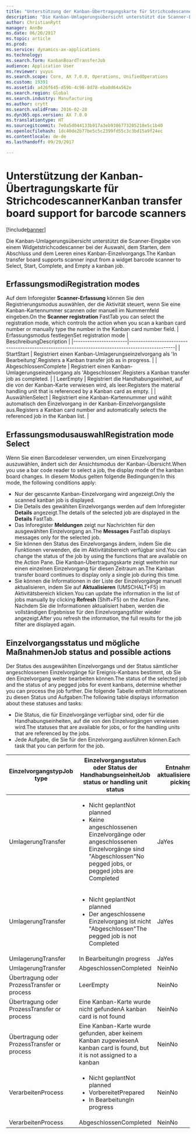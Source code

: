 ```yaml
---
title: "Unterstützung der Kanban-Übertragungskarte für Strichcodescanner"
description: "Die Kanban-Umlagerungsübersicht unterstützt die Scanner-Eingabe von einem Widgetstrichcodescanner bei der Auswahl, dem Starten, dem Abschluss und dem Leeren eines Kanban-Einzelvorgangs."
author: ChristianRytt
manager: AnnBe
ms.date: 06/20/2017
ms.topic: article
ms.prod: 
ms.service: dynamics-ax-applications
ms.technology: 
ms.search.form: KanbanBoardTransferJob
audience: Application User
ms.reviewer: yuyus
ms.search.scope: Core, AX 7.0.0, Operations, UnifiedOperations
ms.custom: 19391
ms.assetid: a426f645-d59b-4c98-8d78-eba8d64a562e
ms.search.region: Global
ms.search.industry: Manufacturing
ms.author: crytt
ms.search.validFrom: 2016-02-28
ms.dyn365.ops.version: AX 7.0.0
ms.translationtype: HT
ms.sourcegitcommit: 7e0a5d044133b917a3eb9386773205218e5c1b40
ms.openlocfilehash: 1dc40de2b77be5c5c2399fd55c3c3bd15a9f24ec
ms.contentlocale: de-de
ms.lasthandoff: 09/29/2017

---
```


# <a name="kanban-transfer-board-support-for-barcode-scanners"></a><span data-ttu-id="4c640-103">Unterstützung der Kanban-Übertragungskarte für Strichcodescanner</span><span class="sxs-lookup"><span data-stu-id="4c640-103">Kanban transfer board support for barcode scanners</span></span>

[!include[banner](../includes/banner.md)]


<span data-ttu-id="4c640-104">Die Kanban-Umlagerungsübersicht unterstützt die Scanner-Eingabe von einem Widgetstrichcodescanner bei der Auswahl, dem Starten, dem Abschluss und dem Leeren eines Kanban-Einzelvorgangs.</span><span class="sxs-lookup"><span data-stu-id="4c640-104">The Kanban transfer board supports scanner input from a widget barcode scanner to Select, Start, Complete, and Empty a kanban job.</span></span>

<a name="registration-modes"></a><span data-ttu-id="4c640-105">Erfassungsmodi</span><span class="sxs-lookup"><span data-stu-id="4c640-105">Registration modes</span></span>
------------------

<span data-ttu-id="4c640-106">Auf dem Inforegister **Scanner-Erfassung** können Sie den Registrierungsmodus auswählen, der die Aktivität steuert, wenn Sie eine Kanban-Kartennummer scannen oder manuell im Nummernfeld eingeben.</span><span class="sxs-lookup"><span data-stu-id="4c640-106">On the **Scanner registration** FastTab you can select the registration mode, which controls the action when you scan a kanban card number or manually type the number in the Kanban card number field.</span></span>
| <span data-ttu-id="4c640-107">Erfassungsmodus festlegen</span><span class="sxs-lookup"><span data-stu-id="4c640-107">Set registration mode</span></span> | <span data-ttu-id="4c640-108">Beschreibung</span><span class="sxs-lookup"><span data-stu-id="4c640-108">Description</span></span>                                                                                     |
|-----------------------|-------------------------------------------------------------------------------------------------|
| <span data-ttu-id="4c640-109">Start</span><span class="sxs-lookup"><span data-stu-id="4c640-109">Start</span></span>                 | <span data-ttu-id="4c640-110">Registriert einen Kanban-Umlagerungseinzelvorgang als 'In Bearbeitung'.</span><span class="sxs-lookup"><span data-stu-id="4c640-110">Registers a Kanban transfer job as in progress.</span></span>                                                 |
| <span data-ttu-id="4c640-111">Abgeschlossen</span><span class="sxs-lookup"><span data-stu-id="4c640-111">Complete</span></span>              | <span data-ttu-id="4c640-112">Registriert einen Kanban-Umlagerungseinzelvorgang als 'Abgeschlossen'.</span><span class="sxs-lookup"><span data-stu-id="4c640-112">Registers a Kanban transfer job as completed.</span></span>                                                   |
| <span data-ttu-id="4c640-113">Leer</span><span class="sxs-lookup"><span data-stu-id="4c640-113">Empty</span></span>                 | <span data-ttu-id="4c640-114">Registriert die Handhabungseinheit, auf die von der Kanban-Karte verwiesen wird, als leer.</span><span class="sxs-lookup"><span data-stu-id="4c640-114">Registers the material handling unit that is referenced by a Kanban card as empty.</span></span>              |
| <span data-ttu-id="4c640-115">Auswählen</span><span class="sxs-lookup"><span data-stu-id="4c640-115">Select</span></span>                | <span data-ttu-id="4c640-116">Registriert eine Kanban-Kartennummer und wählt automatisch den Einzelvorgang in der Kanban-Einzelvorgangsliste aus.</span><span class="sxs-lookup"><span data-stu-id="4c640-116">Registers a Kanban card number and automatically selects the referenced job in the Kanban list.</span></span> |

 
<a name="registration-mode-select"></a><span data-ttu-id="4c640-117">Erfassungsmodusauswahl</span><span class="sxs-lookup"><span data-stu-id="4c640-117">Registration mode Select</span></span>
------------------------

<span data-ttu-id="4c640-118">Wenn Sie einen Barcodeleser verwenden, um einen Einzelvorgang auszuwählen, ändert sich der Ansichtsmodus der Kanban-Übersicht.</span><span class="sxs-lookup"><span data-stu-id="4c640-118">When you use a bar code reader to select a job, the display mode of the kanban board changes.</span></span> <span data-ttu-id="4c640-119">In diesem Modus gelten folgende Bedingungen:</span><span class="sxs-lookup"><span data-stu-id="4c640-119">In this mode, the following conditions apply:</span></span>

-   <span data-ttu-id="4c640-120">Nur der gescannte Kanban-Einzelvorgang wird angezeigt.</span><span class="sxs-lookup"><span data-stu-id="4c640-120">Only the scanned kanban job is displayed.</span></span>
-   <span data-ttu-id="4c640-121">Die Details des gewählten Einzelvorgangs werden auf dem Inforegister **Details** angezeigt.</span><span class="sxs-lookup"><span data-stu-id="4c640-121">The details of the selected job are displayed in the **Details** FastTab.</span></span>
-   <span data-ttu-id="4c640-122">Das Inforegister **Meldungen** zeigt nur Nachrichten für den ausgewählten Einzelvorgang an.</span><span class="sxs-lookup"><span data-stu-id="4c640-122">The **Messages** FastTab displays messages only for the selected job.</span></span>
-   <span data-ttu-id="4c640-123">Sie können den Status des Einzelvorgangs ändern, indem Sie die Funktionen verwenden, die im Aktivitätsbereich verfügbar sind.</span><span class="sxs-lookup"><span data-stu-id="4c640-123">You can change the status of the job by using the functions that are available on the Action Pane.</span></span> <span data-ttu-id="4c640-124">Die Kanban-Übertragungskarte zeigt weiterhin nur einen einzelnen Einzelvorgang für diesen Zeitraum an.</span><span class="sxs-lookup"><span data-stu-id="4c640-124">The Kanban transfer board continues to display only a single job during this time.</span></span>
-   <span data-ttu-id="4c640-125">Sie können die Informationen in der Liste der Einzelvorgänge manuell aktualisieren, indem Sie auf **Aktualisieren** (UMSCHALT+F5) im Aktivitätsbereich klicken.</span><span class="sxs-lookup"><span data-stu-id="4c640-125">You can update the information in the list of jobs manually by clicking **Refresh** (Shift+F5) on the Action Pane.</span></span> <span data-ttu-id="4c640-126">Nachdem Sie die Informationen aktualisiert haben, werden die vollständigen Ergebnisse für den Einzelvorgangsfilter wieder angezeigt.</span><span class="sxs-lookup"><span data-stu-id="4c640-126">After you refresh the information, the full results for the job filter are displayed again.</span></span>

## <a name="job-status-and-possible-actions"></a><span data-ttu-id="4c640-127">Einzelvorgangsstatus und mögliche Maßnahmen</span><span class="sxs-lookup"><span data-stu-id="4c640-127">Job status and possible actions</span></span>
<span data-ttu-id="4c640-128">Der Status des ausgewählten Einzelvorgangs und der Status sämtlicher angeschlossenen Einzelvorgänge für Ereignis-Kanbans bestimmt, ob Sie den Einzelvorgang weiter bearbeiten können.</span><span class="sxs-lookup"><span data-stu-id="4c640-128">The status of the selected job and the status of any pegged jobs for event kanbans, determine whether you can process the job further.</span></span> <span data-ttu-id="4c640-129">Die folgende Tabelle enthält Informationen zu diesen Status und Aufgaben:</span><span class="sxs-lookup"><span data-stu-id="4c640-129">The following table displays information about these statuses and tasks:</span></span>
-   <span data-ttu-id="4c640-130">Die Status, die für Einzelvorgänge verfügbar sind, oder für die Handhabungseinheiten, auf die von den Einzelvorgängen verwiesen wird.</span><span class="sxs-lookup"><span data-stu-id="4c640-130">The statuses that are available for jobs, or for the handling units that are referenced by the jobs.</span></span>
-   <span data-ttu-id="4c640-131">Jede Aufgabe, die Sie für den Einzelvorgang ausführen können.</span><span class="sxs-lookup"><span data-stu-id="4c640-131">Each task that you can perform for the job.</span></span>

<table>
<colgroup>
<col width="12%" />
<col width="12%" />
<col width="12%" />
<col width="12%" />
<col width="12%" />
<col width="12%" />
<col width="12%" />
<col width="12%" />
</colgroup>
<thead>
<tr class="header">
<th><span data-ttu-id="4c640-132">Einzelvorgangstyp</span><span class="sxs-lookup"><span data-stu-id="4c640-132">Job type</span></span></th>
<th><span data-ttu-id="4c640-133">Einzelvorgangsstatus oder Status der Handhabungseinheit</span><span class="sxs-lookup"><span data-stu-id="4c640-133">Job status or handling unit status</span></span></th>
<th><span data-ttu-id="4c640-134">Entnahmeliste aktualisieren</span><span class="sxs-lookup"><span data-stu-id="4c640-134">Update picking list</span></span></th>
<th><span data-ttu-id="4c640-135">Start</span><span class="sxs-lookup"><span data-stu-id="4c640-135">Start</span></span></th>
<th><span data-ttu-id="4c640-136">Registrierung aktualisieren</span><span class="sxs-lookup"><span data-stu-id="4c640-136">Update registration</span></span></th>
<th><span data-ttu-id="4c640-137">Abgeschlossen</span><span class="sxs-lookup"><span data-stu-id="4c640-137">Complete</span></span></th>
<th><span data-ttu-id="4c640-138">Leer</span><span class="sxs-lookup"><span data-stu-id="4c640-138">Empty</span></span></th>
<th><span data-ttu-id="4c640-139">Ereignis-Kanbans erstellen</span><span class="sxs-lookup"><span data-stu-id="4c640-139">Create event kanbans</span></span></th>
</tr>
</thead>
<tbody>
<tr class="odd">
<td><span data-ttu-id="4c640-140">Umlagerung</span><span class="sxs-lookup"><span data-stu-id="4c640-140">Transfer</span></span></td>
<td><ul>
<li><span data-ttu-id="4c640-141">Nicht geplant</span><span class="sxs-lookup"><span data-stu-id="4c640-141">Not planned</span></span></li>
<li><span data-ttu-id="4c640-142">Keine angeschlossenen Einzelvorgänge oder angeschlossenen Einzelvorgänge sind "Abgeschlossen"</span><span class="sxs-lookup"><span data-stu-id="4c640-142">No pegged jobs, or pegged jobs are Completed</span></span></li>
</ul></td>
<td><span data-ttu-id="4c640-143">Ja</span><span class="sxs-lookup"><span data-stu-id="4c640-143">Yes</span></span></td>
<td><span data-ttu-id="4c640-144">Ja</span><span class="sxs-lookup"><span data-stu-id="4c640-144">Yes</span></span></td>
<td><span data-ttu-id="4c640-145">Ja</span><span class="sxs-lookup"><span data-stu-id="4c640-145">Yes</span></span></td>
<td><span data-ttu-id="4c640-146">Ja</span><span class="sxs-lookup"><span data-stu-id="4c640-146">Yes</span></span></td>
<td><span data-ttu-id="4c640-147">Nein</span><span class="sxs-lookup"><span data-stu-id="4c640-147">No</span></span></td>
<td><span data-ttu-id="4c640-148">Ja</span><span class="sxs-lookup"><span data-stu-id="4c640-148">Yes</span></span></td>
</tr>
<tr class="even">
<td><span data-ttu-id="4c640-149">Umlagerung</span><span class="sxs-lookup"><span data-stu-id="4c640-149">Transfer</span></span></td>
<td><ul>
<li><span data-ttu-id="4c640-150">Nicht geplant</span><span class="sxs-lookup"><span data-stu-id="4c640-150">Not planned</span></span></li>
<li><span data-ttu-id="4c640-151">Der angeschlossene Einzelvorgang ist nicht "Abgeschlossen"</span><span class="sxs-lookup"><span data-stu-id="4c640-151">The pegged job is not Completed</span></span></li>
</ul></td>
<td><span data-ttu-id="4c640-152">Ja</span><span class="sxs-lookup"><span data-stu-id="4c640-152">Yes</span></span></td>
<td><span data-ttu-id="4c640-153">Nein</span><span class="sxs-lookup"><span data-stu-id="4c640-153">No</span></span></td>
<td><span data-ttu-id="4c640-154">Ja</span><span class="sxs-lookup"><span data-stu-id="4c640-154">Yes</span></span></td>
<td><span data-ttu-id="4c640-155">Nein</span><span class="sxs-lookup"><span data-stu-id="4c640-155">No</span></span></td>
<td><span data-ttu-id="4c640-156">Nein</span><span class="sxs-lookup"><span data-stu-id="4c640-156">No</span></span></td>
<td><span data-ttu-id="4c640-157">Nein</span><span class="sxs-lookup"><span data-stu-id="4c640-157">No</span></span></td>
</tr>
<tr class="odd">
<td><span data-ttu-id="4c640-158">Umlagerung</span><span class="sxs-lookup"><span data-stu-id="4c640-158">Transfer</span></span></td>
<td><span data-ttu-id="4c640-159">In Bearbeitung</span><span class="sxs-lookup"><span data-stu-id="4c640-159">In progress</span></span></td>
<td><span data-ttu-id="4c640-160">Ja</span><span class="sxs-lookup"><span data-stu-id="4c640-160">Yes</span></span></td>
<td><span data-ttu-id="4c640-161">Nein</span><span class="sxs-lookup"><span data-stu-id="4c640-161">No</span></span></td>
<td><span data-ttu-id="4c640-162">Ja</span><span class="sxs-lookup"><span data-stu-id="4c640-162">Yes</span></span></td>
<td><span data-ttu-id="4c640-163">Ja</span><span class="sxs-lookup"><span data-stu-id="4c640-163">Yes</span></span></td>
<td><span data-ttu-id="4c640-164">Nein</span><span class="sxs-lookup"><span data-stu-id="4c640-164">No</span></span></td>
<td><span data-ttu-id="4c640-165">Nein</span><span class="sxs-lookup"><span data-stu-id="4c640-165">No</span></span></td>
</tr>
<tr class="even">
<td><span data-ttu-id="4c640-166">Umlagerung</span><span class="sxs-lookup"><span data-stu-id="4c640-166">Transfer</span></span></td>
<td><span data-ttu-id="4c640-167">Abgeschlossen</span><span class="sxs-lookup"><span data-stu-id="4c640-167">Completed</span></span></td>
<td><span data-ttu-id="4c640-168">Nein</span><span class="sxs-lookup"><span data-stu-id="4c640-168">No</span></span></td>
<td><span data-ttu-id="4c640-169">Nein</span><span class="sxs-lookup"><span data-stu-id="4c640-169">No</span></span></td>
<td><span data-ttu-id="4c640-170">Nein</span><span class="sxs-lookup"><span data-stu-id="4c640-170">No</span></span></td>
<td><span data-ttu-id="4c640-171">Nein</span><span class="sxs-lookup"><span data-stu-id="4c640-171">No</span></span></td>
<td><span data-ttu-id="4c640-172">Ja</span><span class="sxs-lookup"><span data-stu-id="4c640-172">Yes</span></span></td>
<td><span data-ttu-id="4c640-173">Nein</span><span class="sxs-lookup"><span data-stu-id="4c640-173">No</span></span></td>
</tr>
<tr class="odd">
<td><span data-ttu-id="4c640-174">Übertragung oder Prozess</span><span class="sxs-lookup"><span data-stu-id="4c640-174">Transfer or process</span></span></td>
<td><span data-ttu-id="4c640-175">Leer</span><span class="sxs-lookup"><span data-stu-id="4c640-175">Empty</span></span></td>
<td><span data-ttu-id="4c640-176">Nein</span><span class="sxs-lookup"><span data-stu-id="4c640-176">No</span></span></td>
<td><span data-ttu-id="4c640-177">Nein</span><span class="sxs-lookup"><span data-stu-id="4c640-177">No</span></span></td>
<td><span data-ttu-id="4c640-178">Nein</span><span class="sxs-lookup"><span data-stu-id="4c640-178">No</span></span></td>
<td><span data-ttu-id="4c640-179">Nein</span><span class="sxs-lookup"><span data-stu-id="4c640-179">No</span></span></td>
<td><span data-ttu-id="4c640-180">Nein</span><span class="sxs-lookup"><span data-stu-id="4c640-180">No</span></span></td>
<td><span data-ttu-id="4c640-181">Nein</span><span class="sxs-lookup"><span data-stu-id="4c640-181">No</span></span></td>
</tr>
<tr class="even">
<td><span data-ttu-id="4c640-182">Übertragung oder Prozess</span><span class="sxs-lookup"><span data-stu-id="4c640-182">Transfer or process</span></span></td>
<td><span data-ttu-id="4c640-183">Eine Kanban-Karte wurde nicht gefunden</span><span class="sxs-lookup"><span data-stu-id="4c640-183">A kanban card is not found</span></span></td>
<td><span data-ttu-id="4c640-184">Nein</span><span class="sxs-lookup"><span data-stu-id="4c640-184">No</span></span></td>
<td><span data-ttu-id="4c640-185">Nein</span><span class="sxs-lookup"><span data-stu-id="4c640-185">No</span></span></td>
<td><span data-ttu-id="4c640-186">Nein</span><span class="sxs-lookup"><span data-stu-id="4c640-186">No</span></span></td>
<td><span data-ttu-id="4c640-187">Nein</span><span class="sxs-lookup"><span data-stu-id="4c640-187">No</span></span></td>
<td><span data-ttu-id="4c640-188">Nein</span><span class="sxs-lookup"><span data-stu-id="4c640-188">No</span></span></td>
<td><span data-ttu-id="4c640-189">Nein</span><span class="sxs-lookup"><span data-stu-id="4c640-189">No</span></span></td>
</tr>
<tr class="odd">
<td><span data-ttu-id="4c640-190">Übertragung oder Prozess</span><span class="sxs-lookup"><span data-stu-id="4c640-190">Transfer or process</span></span></td>
<td><span data-ttu-id="4c640-191">Eine Kanban-Karte wurde gefunden, aber keinem Kanban zugewiesen</span><span class="sxs-lookup"><span data-stu-id="4c640-191">A kanban card is found, but it is not assigned to a kanban</span></span></td>
<td><span data-ttu-id="4c640-192">Nein</span><span class="sxs-lookup"><span data-stu-id="4c640-192">No</span></span></td>
<td><span data-ttu-id="4c640-193">Nein</span><span class="sxs-lookup"><span data-stu-id="4c640-193">No</span></span></td>
<td><span data-ttu-id="4c640-194">Nein</span><span class="sxs-lookup"><span data-stu-id="4c640-194">No</span></span></td>
<td><span data-ttu-id="4c640-195">Nein</span><span class="sxs-lookup"><span data-stu-id="4c640-195">No</span></span></td>
<td><span data-ttu-id="4c640-196">Nein</span><span class="sxs-lookup"><span data-stu-id="4c640-196">No</span></span></td>
<td><span data-ttu-id="4c640-197">Nein</span><span class="sxs-lookup"><span data-stu-id="4c640-197">No</span></span></td>
</tr>
<tr class="even">
<td><span data-ttu-id="4c640-198">Verarbeiten</span><span class="sxs-lookup"><span data-stu-id="4c640-198">Process</span></span></td>
<td><ul>
<li><span data-ttu-id="4c640-199">Nicht geplant</span><span class="sxs-lookup"><span data-stu-id="4c640-199">Not planned</span></span></li>
<li><span data-ttu-id="4c640-200">Vorbereitet</span><span class="sxs-lookup"><span data-stu-id="4c640-200">Prepared</span></span></li>
<li><span data-ttu-id="4c640-201">In Bearbeitung</span><span class="sxs-lookup"><span data-stu-id="4c640-201">In progress</span></span></li>
</ul></td>
<td><span data-ttu-id="4c640-202">Nein</span><span class="sxs-lookup"><span data-stu-id="4c640-202">No</span></span></td>
<td><span data-ttu-id="4c640-203">Nein</span><span class="sxs-lookup"><span data-stu-id="4c640-203">No</span></span></td>
<td><span data-ttu-id="4c640-204">Nein</span><span class="sxs-lookup"><span data-stu-id="4c640-204">No</span></span></td>
<td><span data-ttu-id="4c640-205">Nein</span><span class="sxs-lookup"><span data-stu-id="4c640-205">No</span></span></td>
<td><span data-ttu-id="4c640-206">Nein</span><span class="sxs-lookup"><span data-stu-id="4c640-206">No</span></span></td>
<td><span data-ttu-id="4c640-207">Nein</span><span class="sxs-lookup"><span data-stu-id="4c640-207">No</span></span></td>
</tr>
<tr class="odd">
<td><span data-ttu-id="4c640-208">Verarbeiten</span><span class="sxs-lookup"><span data-stu-id="4c640-208">Process</span></span></td>
<td><span data-ttu-id="4c640-209">Abgeschlossen</span><span class="sxs-lookup"><span data-stu-id="4c640-209">Completed</span></span></td>
<td><span data-ttu-id="4c640-210">Nein</span><span class="sxs-lookup"><span data-stu-id="4c640-210">No</span></span></td>
<td><span data-ttu-id="4c640-211">Nein</span><span class="sxs-lookup"><span data-stu-id="4c640-211">No</span></span></td>
<td><span data-ttu-id="4c640-212">Nein</span><span class="sxs-lookup"><span data-stu-id="4c640-212">No</span></span></td>
<td><span data-ttu-id="4c640-213">Nein</span><span class="sxs-lookup"><span data-stu-id="4c640-213">No</span></span></td>
<td><span data-ttu-id="4c640-214">Nein</span><span class="sxs-lookup"><span data-stu-id="4c640-214">No</span></span></td>
<td><span data-ttu-id="4c640-215">Nein</span><span class="sxs-lookup"><span data-stu-id="4c640-215">No</span></span></td>
</tr>
</tbody>
</table>






